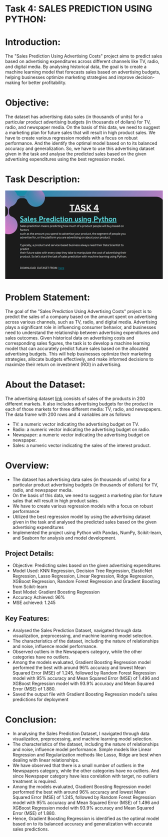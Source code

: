 # Task 4: SALES PREDICTION USING PYTHON:


# Introduction: 

The "Sales Prediction Using Advertising Costs" project aims to predict sales based on advertising expenditures across different channels like TV, radio, and digital media. By analysing historical data, the goal is to create a machine learning model that forecasts sales based on advertising budgets, helping businesses optimize marketing strategies and improve decision-making for better profitability.

# Objective:

The dataset has advertising data sales (in thousands of units) for a particular product advertising budgets (in thousands of dollars) for TV, radio, and newspaper media. On the basis of this data, we need to suggest a marketing plan for future sales that will result in high product sales. We have to create various regression models with a focus on robust performance. And the identify the optimal model based on to its balanced accuracy and generalization. So, we have to use this advertising dataset given in the task and analyse the predicted sales based on the given advertising expenditures using the best regression model.

# Task Description:

<img src="https://github.com/Gtshivanand/CodeAlpha-Datascience_Intership/blob/main/Task%204-%20Sales%20Prediction%20using%20Python/Images/Task4%20Description.jpg"/>

# Problem Statement:
The goal of the "Sales Prediction Using Advertising Costs" project is to predict the sales of a company based on the amount spent on advertising across various channels, such as TV, radio, and digital media. Advertising plays a significant role in influencing consumer behavior, and businesses need to understand the relationship between advertising expenditures and sales outcomes.
Given historical data on advertising costs and corresponding sales figures, the task is to develop a machine learning model that can accurately predict future sales based on the allocated advertising budgets. This will help businesses optimize their marketing strategies, allocate budgets effectively, and make informed decisions to maximize their return on investment (ROI) in advertising.
 

#  About the Dataset:

The advertising dataset [link](https://www.kaggle.com/code/ashydv/sales-prediction-simple-linear-regression/input) consists of sales of the products in 200 different markets. It also includes advertising budgets for the product in each of those markets for three different media: TV, radio, and newspapers. The data frame with 200 rows and 4 variables are as follows:

- TV: a numeric vector indicating the advertising budget on TV.
- Radio: a numeric vector indicating the advertising budget on radio.
- Newspaper: a numeric vector indicating the advertising budget on newspaper.
- Sales: a numeric vector indicating the sales of the interest product.


# Overview:
- The dataset has advertising data sales (in thousands of units) for a particular product advertising budgets (in thousands of dollars) for TV, radio, and newspaper media.
- On the basis of this data, we need to suggest a marketing plan for future sales that will result in high product sales.
- We have to create various regression models with a focus on robust performance
- Utilized the best regression model by using the advertising dataset given in the task and analysed the predicted sales based on the given advertising expenditures 
- Implemented the project using Python with Pandas, NumPy, Scikit-learn, and Seaborn for analysis and model development.

## Project Details:
- Objective: Predicting sales based on the given advertising expenditures
- Model Used: KNN Regression, Decision Tree Regression, ElasticNet Regression, Lasso Regression, Linear Regression, Ridge Regression, XGBoost Regression, Random Forest Regression and Gradient Boosting from Scikit-learn
- Best Model: Gradient Boosting Regression
- Accuracy Achieved: 96%
- MSE achieved:  1.245

## Key Features:
- Analysed the Sales Prediction Dataset, navigated through data visualization, preprocessing, and machine learning model selection.
- The characteristics of the dataset, including the nature of relationships and noise, influence model performance. 
- Observed outliers in the Newspapers category, while the other categories have no outliers. 
- Among the models evaluated, Gradient Boosting Regression model performed the best with around 96% accuracy and lowest Mean Squared Error (MSE) of 1.245, followed by Random Forest Regression model with 95% accuracy and Mean Squared Error (MSE) of 1.496 and XGBoost Regression model with 93.9% accuracy and Mean Squared Error (MSE) of 1.880.
- Saved the output file with Gradient Boosting Regression model's sales predictions for deployment

# Conclusion:

- In analysing the Sales Prediction Dataset, I navigated through data visualization, preprocessing, and machine learning model selection.
- The characteristics of the dataset, including the nature of relationships and noise, influence model performance. Simple models like Linear Regression and Regularization methods like Lasso, Ridge are best when dealing with linear relationships.
- We have observed that there is a small number of outliers in the Newspapers category, while the other categories have no outliers. And since Newspaper category have less corelation with target, no outliers treatment is required.
- Among the models evaluated, Gradient Boosting Regression model performed the best with around 96% accuracy and lowest Mean Squared Error (MSE) of 1.245, followed by Random Forest Regression model with 95% accuracy and Mean Squared Error (MSE) of 1.496 and XGBoost Regression model with 93.9% accuracy and Mean Squared Error (MSE) of 1.880. 
- Hence, Gradient Boosting Regression is identified as the optimal model based on to its balanced accuracy and generalization with accurate sales predictions.




